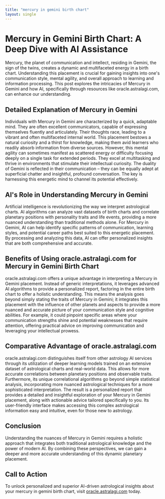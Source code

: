 ```yaml
---
title: "mercury in gemini birth chart"
layout: single
---
```


# Mercury in Gemini Birth Chart: A Deep Dive with AI Assistance

Mercury, the planet of communication and intellect, residing in Gemini, the sign of the twins, creates a dynamic and multifaceted energy in a birth chart. Understanding this placement is crucial for gaining insights into one's communication style, mental agility, and overall approach to learning and information processing.  This post explores the intricacies of Mercury in Gemini and how AI, specifically through resources like oracle.astralagi.com, can enhance our understanding.

## Detailed Explanation of Mercury in Gemini

Individuals with Mercury in Gemini are characterized by a quick, adaptable mind. They are often excellent communicators, capable of expressing themselves fluently and articulately. Their thoughts race, leading to a vibrant and often multifaceted internal world.  This placement bestows a natural curiosity and a thirst for knowledge, making them avid learners who readily absorb information from diverse sources.  However, this mental agility can sometimes manifest as scattered energy or difficulty focusing deeply on a single task for extended periods.  They excel at multitasking and thrive in environments that stimulate their intellectual curiosity.  The duality of Gemini is reflected in their communication – they can be equally adept at superficial chatter and insightful, profound conversation.  The key is harnessing this energetic mind to channel its potential effectively.


## AI's Role in Understanding Mercury in Gemini

Artificial intelligence is revolutionizing the way we interpret astrological charts. AI algorithms can analyze vast datasets of birth charts and correlate planetary positions with personality traits and life events, providing a more nuanced understanding than traditional methods alone.  For Mercury in Gemini, AI can help identify specific patterns of communication, learning styles, and potential career paths best suited to this energetic placement.  By processing and analyzing this data, AI can offer personalized insights that are both comprehensive and accurate.


## Benefits of Using oracle.astralagi.com for Mercury in Gemini Birth Chart

oracle.astralagi.com offers a unique advantage in interpreting a Mercury in Gemini placement.  Instead of generic interpretations,  it leverages advanced AI algorithms to provide a personalized report, factoring in the entire birth chart to offer a holistic understanding. This means the analysis goes beyond simply stating the traits of Mercury in Gemini; it integrates this placement with the influence of other planets and aspects to provide a more nuanced and accurate picture of your communication style and cognitive abilities.  For example, it could pinpoint specific areas where your communication strengths shine and potential weaknesses that require attention, offering practical advice on improving communication and leveraging your intellectual prowess.

## Comparative Advantage of oracle.astralagi.com

oracle.astralagi.com distinguishes itself from other astrology AI services through its utilization of deeper learning models trained on an extensive dataset of astrological charts and real-world data. This allows for more accurate correlations between planetary positions and observable traits.  Furthermore, its unique correlational algorithms go beyond simple statistical analysis, incorporating more nuanced astrological techniques for a more sophisticated interpretation.  The result is a personalized report that provides a detailed and insightful exploration of your Mercury in Gemini placement, along with actionable advice tailored specifically to you.  Its user-friendly interface makes accessing this complex astrological information easy and intuitive, even for those new to astrology.


## Conclusion

Understanding the nuances of Mercury in Gemini requires a holistic approach that integrates both traditional astrological knowledge and the power of modern AI.  By combining these perspectives, we can gain a deeper and more accurate understanding of this dynamic planetary placement.


## Call to Action

To unlock personalized and superior AI-driven astrological insights about your mercury in gemini birth chart, visit [oracle.astralagi.com](https://oracle.astralagi.com) today.